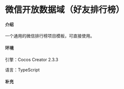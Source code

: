 # 微信开放数据域（好友排行榜）

#### 介绍

一个通用的微信排行榜项目模板，可直接使用。

#### 环境

引擎：Cocos Creator 2.3.3

语言：TypeScript

#### 补充
